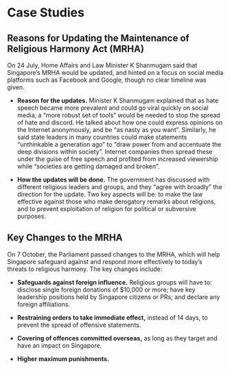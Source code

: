 # Case Studies

## Reasons for Updating the Maintenance of Religious Harmony Act (MRHA)

On 24 July, Home Affairs and Law Minister K Shanmugam said that Singapore’s MRHA would be updated, and hinted on a focus on social media platforms such as Facebook and Google, though no clear timeline was given.

- **Reason for the updates.** Minister K Shanmugam explained that as hate speech became more prevalent and could go viral quickly on social media, a “more robust set of tools” would be needed to stop the spread of hate and discord. He talked about how one could express opinions on the Internet anonymously, and be “as nasty as you want”. Similarly, he said state leaders in many countries could make statements “unthinkable a generation ago” to “draw power from and accentuate the deep divisions within society”. Internet companies then spread these under the guise of free speech and profited from increased viewership while “societies are getting damaged and broken”.

- **How the updates will be done.** The government has discussed with different religious leaders and groups, and they “agree with broadly” the direction for the update. Two key aspects will be: to make the law effective against those who make derogatory remarks about religions, and to prevent exploitation of religion for political or subversive purposes.                                                                   

## Key Changes to the MRHA

On 7 October, the Parliament passed changes to the MRHA, which will help Singapore safeguard against and respond more effectively to today’s threats to religious harmony. The key changes include:  

- **Safeguards against foreign influence.** Religious groups will have to: disclose single foreign donations of $10,000 or more; have key leadership positions held by Singapore citizens or PRs; and declare any foreign affiliations. 

- **Restraining orders to take immediate effect,** instead of 14 days, to prevent the spread of offensive statements. 

- **Covering of offences committed overseas,** as long as they target and have an impact on Singapore.

- **Higher maximum punishments.**

